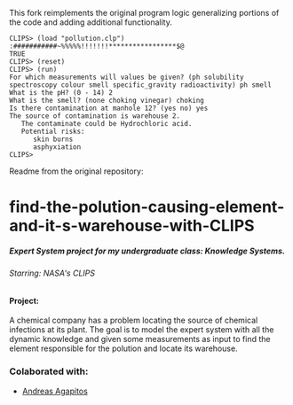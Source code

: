 This fork reimplements the original program logic generalizing portions of the code and adding additional functionality.

    CLIPS> (load "pollution.clp")
    :###########~%%%%%!!!!!!!*****************$@
    TRUE
    CLIPS> (reset)
    CLIPS> (run)
    For which measurements will values be given? (ph solubility spectroscopy colour smell specific_gravity radioactivity) ph smell
    What is the pH? (0 - 14) 2
    What is the smell? (none choking vinegar) choking
    Is there contamination at manhole 12? (yes no) yes
    The source of contamination is warehouse 2.
       The contaminate could be Hydrochloric acid.
       Potential risks: 
          skin burns
          asphyxiation
    CLIPS> 

Readme from the original repository:

# find-the-polution-causing-element-and-it-s-warehouse-with-CLIPS
##### Expert System project for my undergraduate class: Knowledge Systems.

###### Starring: NASA's CLIPS 

#### Project: 
A chemical company has a problem locating the source of chemical infections at its plant. The goal is to model the expert system with all the dynamic knowledge and given some measurements as input to find the element responsible for the polution and locate its warehouse. 

### Colaborated with:
- [Andreas Agapitos](https://github.com/andreasagap)
